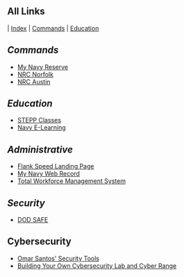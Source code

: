 ## All Links

<link rel="stylesheet" href="dark-theme.css">

| [Index](./index.md) | [Commands](./commands.md) | [Education](./education.md) 


## _Commands_

- [My Navy Reserve](https://www.mynrh.navy.mil/)
- [NRC Norfolk](https://private.navyreserve.navy.mil/RCC/NRMA_NFK/NORFOLK/)
- [NRC Austin](https://private.navyreserve.navy.mil/RCC/NRSE_FW/AUSTIN/Pages/NRH_Default.aspx) 

## _Education_

- [STEPP Classes](https://www.cdse.edu/)
- [Navy E-Learning](http://learning.nel.navy.mil/ELIAASv2p/) 

## _Administrative_

- [Flank Speed Landing Page](https://portal.apps.mil/)
- [My Navy Web Record ](https://www.mnp.navy.mil/group/my-record)
- [Total Workforce Management System](https://twms.dc3n.navy.mil/selfservice)

## _Security_

- [DOD SAFE](https://safe.apps.mil/)

## Cybersecurity
- [Omar Santos' Security Tools](https://github.com/The-Art-of-Hacking/h4cker)
- [Building Your Own Cybersecurity Lab and Cyber Range](https://github.com/The-Art-of-Hacking/h4cker/tree/master/build_your_own_lab)
